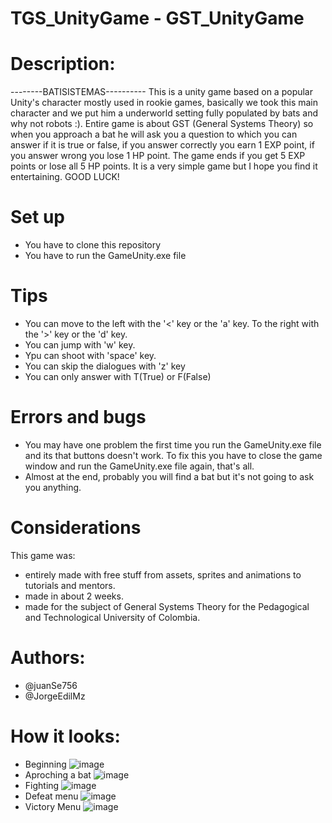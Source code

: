 # TGS_UnityGame - GST_UnityGame
# Description:
--------BATISISTEMAS----------
This is a unity game based on a popular Unity's character mostly used in rookie games, basically we took this main character and we put him a underworld setting fully populated by bats and why not robots :).
Entire game is about GST (General Systems Theory) so when you approach a bat he will ask you a question to which you can answer if it is true or false, if you answer correctly you earn 1 EXP point, if you answer wrong you lose 1 HP point. The game ends if you get 5 EXP points or lose all 5 HP points.
It is a very simple game but I hope you find it entertaining.
GOOD LUCK!
# Set up
- You have to clone this repository
- You have to run the GameUnity.exe file
# Tips
- You can move to the left with the '<' key or the 'a' key. To the right with the '>' key or the 'd' key.
- You can jump with 'w' key.
- Ypu can shoot with 'space' key.
- You can skip the dialogues with 'z' key
- You can only answer with T(True) or F(False)
# Errors and bugs
- You may have one problem the first time you run the GameUnity.exe file and its that buttons doesn't work. To fix this you have to close the game window and run the GameUnity.exe file again, that's all.
- Almost at the end, probably you will find a bat but it's not going to ask you anything.
# Considerations
This game was:
- entirely made with free stuff from assets, sprites and animations to tutorials and mentors.
- made in about 2 weeks.
- made for the subject of General Systems Theory for the Pedagogical and Technological University of Colombia.
# Authors:
- @juanSe756
- @JorgeEdilMz
# How it looks:
- Beginning
![image](https://user-images.githubusercontent.com/94002765/232171199-8aaab441-4852-4ac5-bad8-80bdb71c6e77.png)
- Aproching a bat
![image](https://user-images.githubusercontent.com/94002765/232171896-ae2399e8-e679-4254-9df2-9b472c51afe0.png)
- Fighting
![image](https://user-images.githubusercontent.com/94002765/232171569-c00f9287-3225-4859-9264-0efbe5edb144.png)
- Defeat menu
![image](https://user-images.githubusercontent.com/94002765/232171691-9ee3c5ef-5eee-4775-ac24-ccf9063276d6.png)
- Victory Menu
![image](https://user-images.githubusercontent.com/94002765/232171831-7ef09fed-1092-4c48-9bf5-7b1184a423df.png)

